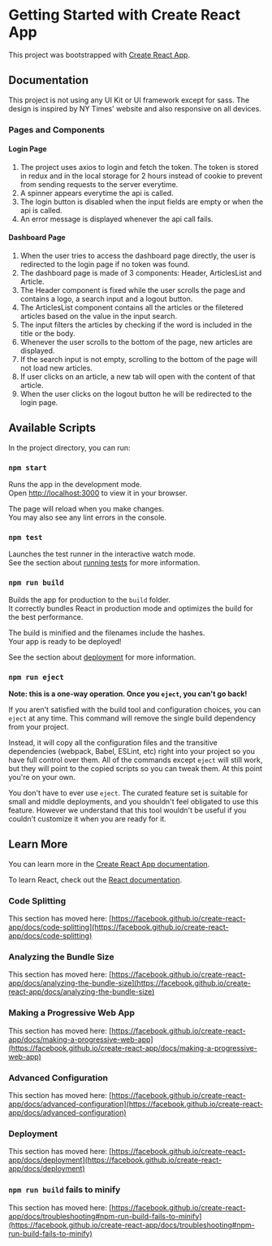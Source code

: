 # Getting Started with Create React App

This project was bootstrapped with [Create React App](https://github.com/facebook/create-react-app).

## Documentation

This project is not using any UI Kit or UI framework except for sass. The design is inspired by NY Times' website and also responsive on all devices.

### Pages and Components

#### Login Page

1. The project uses axios to login and fetch the token.
   The token is stored in redux and in the local storage for 2 hours instead of cookie to prevent from sending requests to the server everytime.
1. A spinner appears everytime the api is called.
1. The login button is disabled when the input fields are empty or when the api is called.
1. An error message is displayed whenever the api call fails.

#### Dashboard Page

1. When the user tries to access the dashboard page directly, the user is redirected to the login page if no token was found.
1. The dashboard page is made of 3 components: Header, ArticlesList and Article.
1. The Header component is fixed while the user scrolls the page and contains a logo, a search input and a logout button.
1. The ArticlesList component contains all the articles or the filetered articles based on the value in the input search.
1. The input filters the articles by checking if the word is included in the title or the body.
1. Whenever the user scrolls to the bottom of the page, new articles are displayed.
1. If the search input is not empty, scrolling to the bottom of the page will not load new articles.
1. If user clicks on an article, a new tab will open with the content of that article.
1. When the user clicks on the logout button he will be redirected to the login page.

## Available Scripts

In the project directory, you can run:

### `npm start`

Runs the app in the development mode.\
Open [http://localhost:3000](http://localhost:3000) to view it in your browser.

The page will reload when you make changes.\
You may also see any lint errors in the console.

### `npm test`

Launches the test runner in the interactive watch mode.\
See the section about [running tests](https://facebook.github.io/create-react-app/docs/running-tests) for more information.

### `npm run build`

Builds the app for production to the `build` folder.\
It correctly bundles React in production mode and optimizes the build for the best performance.

The build is minified and the filenames include the hashes.\
Your app is ready to be deployed!

See the section about [deployment](https://facebook.github.io/create-react-app/docs/deployment) for more information.

### `npm run eject`

**Note: this is a one-way operation. Once you `eject`, you can't go back!**

If you aren't satisfied with the build tool and configuration choices, you can `eject` at any time. This command will remove the single build dependency from your project.

Instead, it will copy all the configuration files and the transitive dependencies (webpack, Babel, ESLint, etc) right into your project so you have full control over them. All of the commands except `eject` will still work, but they will point to the copied scripts so you can tweak them. At this point you're on your own.

You don't have to ever use `eject`. The curated feature set is suitable for small and middle deployments, and you shouldn't feel obligated to use this feature. However we understand that this tool wouldn't be useful if you couldn't customize it when you are ready for it.

## Learn More

You can learn more in the [Create React App documentation](https://facebook.github.io/create-react-app/docs/getting-started).

To learn React, check out the [React documentation](https://reactjs.org/).

### Code Splitting

This section has moved here: [https://facebook.github.io/create-react-app/docs/code-splitting](https://facebook.github.io/create-react-app/docs/code-splitting)

### Analyzing the Bundle Size

This section has moved here: [https://facebook.github.io/create-react-app/docs/analyzing-the-bundle-size](https://facebook.github.io/create-react-app/docs/analyzing-the-bundle-size)

### Making a Progressive Web App

This section has moved here: [https://facebook.github.io/create-react-app/docs/making-a-progressive-web-app](https://facebook.github.io/create-react-app/docs/making-a-progressive-web-app)

### Advanced Configuration

This section has moved here: [https://facebook.github.io/create-react-app/docs/advanced-configuration](https://facebook.github.io/create-react-app/docs/advanced-configuration)

### Deployment

This section has moved here: [https://facebook.github.io/create-react-app/docs/deployment](https://facebook.github.io/create-react-app/docs/deployment)

### `npm run build` fails to minify

This section has moved here: [https://facebook.github.io/create-react-app/docs/troubleshooting#npm-run-build-fails-to-minify](https://facebook.github.io/create-react-app/docs/troubleshooting#npm-run-build-fails-to-minify)
